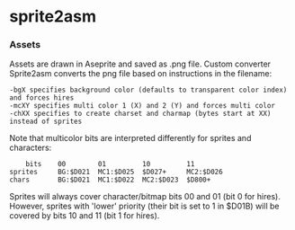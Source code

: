 # sprite2asm

### Assets

Assets are drawn in Aseprite and saved as .png file. Custom converter Sprite2asm converts the png file based on instructions in the filename:

    -bgX specifies background color (defaults to transparent color index) and forces hires
    -mcXY specifies multi color 1 (X) and 2 (Y) and forces multi color
    -chXX specifies to create charset and charmap (bytes start at XX) instead of sprites

Note that multicolor bits are interpreted differently for sprites and characters:

        bits    00        01         10         11
    sprites     BG:$D021  MC1:$D025  $D027+     MC2:$D026
    chars       BG:$D021  MC1:$D022  MC2:$D023  $D800+

Sprites will always cover character/bitmap bits 00 and 01 (bit 0 for hires). However, sprites with 'lower' priority (their bit is set to 1 in $D01B) will be covered by bits 10 and 11 (bit 1 for hires).
